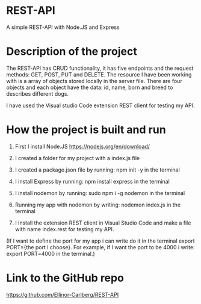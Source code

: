 # REST-API
A simple REST-API with Node.JS and Express

# Description of the project
The REST-API has CRUD functionality, it has five endpoints and the request methods: GET, POST, PUT and DELETE. 
The resource I have been working with is a array of objects stored locally in the server file. 
There are four objects and each object have the data: id, name, born and breed to describes different dogs. 

I have used the Visual studio Code extension REST client for testing my API. 

# How the project is built and run
1. First I install Node.JS
https://nodejs.org/en/download/

2. I created a folder for my project with a index.js file

3. I created a package.json file
by running:
npm init -y 
in the terminal

4. I install Express by running:
npm install express 
in the terminal

5. I install nodemon by running:
sudo npm i -g nodemon
in the terminal

6. Running my app with nodemon by writing:
nodemon index.js
in the terminal

7. I install the extension REST client in Visual Studio Code and make a file with name index.rest for testing my API.

(If I want to define the port for my app i can write do it in the terminal export PORT={the port I choose}. For example, if I want the port to be 4000 i write:
export PORT=4000
in the terminal.)


# Link to the GitHub repo
https://github.com/Ellinor-Carlberg/REST-API